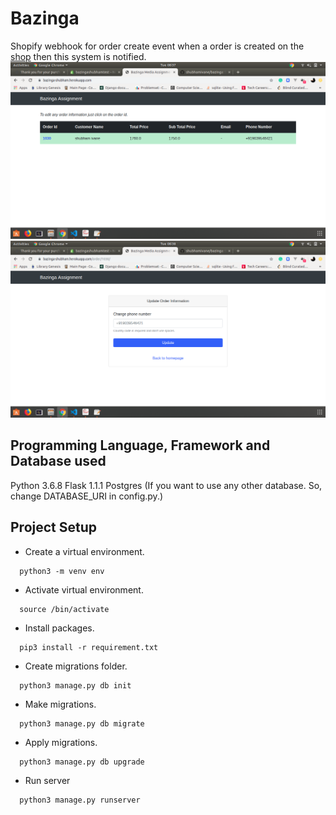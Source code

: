 # Bazinga
Shopify webhook for order create event when a order is created on the [shop](https://bazingashubhamtest.myshopify.com/) then this system is notified.
<br />
![Image of Home Page](https://github.com/shubhamivane/bazinga/blob/master/screenshots/home.png)
![Image of Order Page](https://github.com/shubhamivane/bazinga/blob/master/screenshots/order.png)

## Programming Language, Framework and Database used
 Python 3.6.8
 Flask 1.1.1
 Postgres
 (If you want to use any other database. So, change DATABASE_URI in config.py.)

## Project Setup
* Create a virtual environment. 
```
  python3 -m venv env
```
* Activate virtual environment.
```
  source /bin/activate
```
* Install packages.
```
  pip3 install -r requirement.txt
```
* Create migrations folder.
```
  python3 manage.py db init
```
* Make migrations.
```
  python3 manage.py db migrate
```
* Apply migrations.
```
  python3 manage.py db upgrade
```
* Run server
```
  python3 manage.py runserver
```
